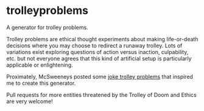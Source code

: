 # trolleyproblems
A generator for trolley problems.

Trolley problems are ethical thought experiments about making life-or-death decisions where you may choose to redirect a runaway trolley. Lots of variations exist exploring questions of action versus inaction, culpability, etc. but not everyone agrees that this kind of artificial setup is particularly applicable or enlightening.

Proximately, McSweeneys posted some [joke trolley problems](http://www.mcsweeneys.net/articles/lesser-known-trolley-problem-variations) that inspired me to create this generator.

Pull requests for more entities threatened by the Trolley of Doom and Ethics are very welcome!
